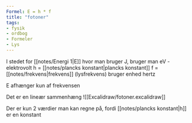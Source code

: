 ```yaml
---
Formel: E = h * f
title: "fotoner"
tags:
- fysik
- ordbog
- Formeler
- Lys
---
```


I stedet for [[notes/Energi 1|E]] hvor man bruger J, bruger man eV - elektrovolt
h = [[notes/plancks konstant|plancks konstant]]
f = [[notes/frekvens|frekvens]] (lysfrekvens) bruger enhed hertz

E afhænger kun af frekvensen

Det er en lineær sammenhæng
![[Excalidraw/fotoner.excalidraw]]

Der er kun 2 værdier man kan regne på, fordi [[notes/plancks konstant|h]] er en konstant

